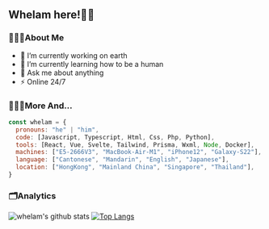 ## Whelam here!👋🏿

### 👨🏿‍🦱About Me

- 🔭 I’m currently working on earth
- 🌱 I’m currently learning how to be a human
- 💬 Ask me about anything
- ⚡  Online 24/7

### 🧑🏿‍💻More And...

```javascript
const whelam = {
  pronouns: "he" | "him",
  code: [Javascript, Typescript, Html, Css, Php, Python],
  tools: [React, Vue, Svelte, Tailwind, Prisma, Wxml, Node, Docker],
  machines: ["E5-2666V3", "MacBook-Air-M1", "iPhone12", "Galaxy-S22"],
  language: ["Cantonese", "Mandarin", "English", "Japanese"],
  location: ["HongKong", "Mainland China", "Singapore", "Thailand"],
}
```

### 🗂Analytics

![whelam's github stats](https://github-readme-stats.vercel.app/api/?username=whelamc&show_icons=true&hide_title=true&theme=tokyonight)
[![Top Langs](https://github-readme-stats.vercel.app/api/top-langs/?username=whelamc&layout=compact&theme=tokyonight)](https://github.com/whelamc/github-readme-stats)


